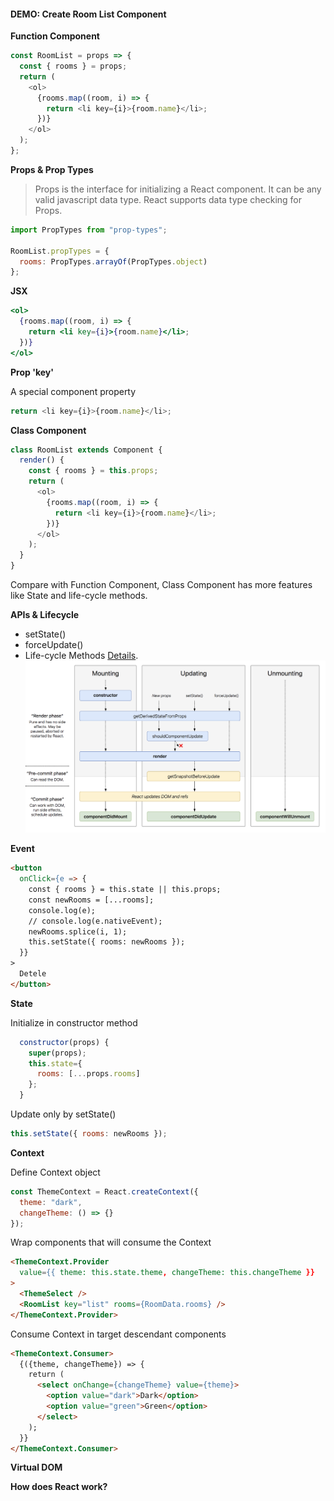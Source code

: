 #### DEMO: Create Room List Component

**Function Component**
```js
const RoomList = props => {
  const { rooms } = props;
  return (
    <ol>
      {rooms.map((room, i) => {
        return <li key={i}>{room.name}</li>;
      })}
    </ol>
  );
};
```

**Props & Prop Types**

>Props is the interface for initializing a React component. It can be any valid javascript data type. React supports data type checking for Props. 

```javascript
import PropTypes from "prop-types";

RoomList.propTypes = {
  rooms: PropTypes.arrayOf(PropTypes.object)
};

```

**JSX**

```jsx
<ol>
  {rooms.map((room, i) => {
    return <li key={i}>{room.name}</li>;
  })}
</ol>
```

**Prop 'key'** 

A special component property

```js
return <li key={i}>{room.name}</li>;
```

**Class Component**
```js
class RoomList extends Component {
  render() {
    const { rooms } = this.props;
    return (
      <ol>
        {rooms.map((room, i) => {
          return <li key={i}>{room.name}</li>;
        })}
      </ol>
    );
  }
}
```
Compare with Function Component, Class Component has more features like State and life-cycle methods. 

**APIs & Lifecycle**

- setState()
- forceUpdate()
- Life-cycle Methods [Details](https://reactjs.org/docs/react-component.html#static-getderivedstatefromprops).
![LifeCycle](ReactLifeCycle.png)

**Event**
```html
<button
  onClick={e => {
    const { rooms } = this.state || this.props;
    const newRooms = [...rooms];
    console.log(e);
    // console.log(e.nativeEvent);
    newRooms.splice(i, 1);
    this.setState({ rooms: newRooms });
  }}
>
  Detele
</button>
```

**State**

Initialize in constructor method
```js
  constructor(props) {
    super(props);
    this.state={
      rooms: [...props.rooms]
    };
  }
```

Update only by setState()
```js
this.setState({ rooms: newRooms });
```

**Context**

Define Context object
```js
const ThemeContext = React.createContext({
  theme: "dark",
  changeTheme: () => {}
});
```

Wrap components that will consume the Context
```html
<ThemeContext.Provider
  value={{ theme: this.state.theme, changeTheme: this.changeTheme }}
>
  <ThemeSelect />
  <RoomList key="list" rooms={RoomData.rooms} />
</ThemeContext.Provider>
```

Consume Context in target descendant components
```html
<ThemeContext.Consumer>
  {({theme, changeTheme}) => {
    return (
      <select onChange={changeTheme} value={theme}>
        <option value="dark">Dark</option>
        <option value="green">Green</option>
      </select>
    );
  }}
</ThemeContext.Consumer>
```

**Virtual DOM**

**How does React work?**



